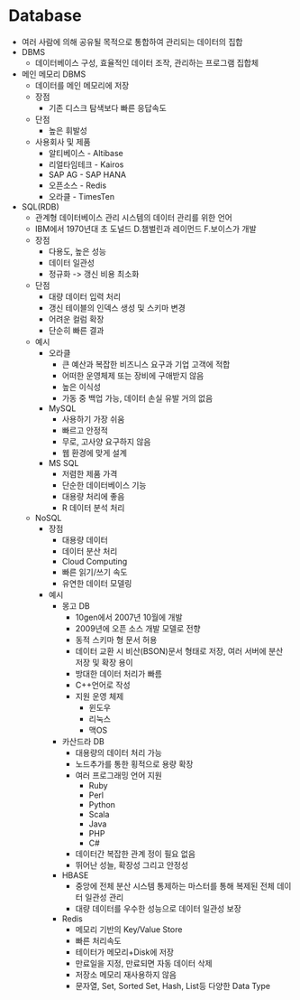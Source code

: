 # Database
* 여러 사람에 의해 공유될 목적으로 통합하여 관리되는 데이터의 집합
* DBMS
  * 데이터베이스 구성, 효율적인 데이터 조작, 관리하는 프로그램 집합체
* 메인 메모리 DBMS
  * 데이터를 메인 메모리에 저장
  * 장점
    * 기존 디스크 탐색보다 빠른 응답속도
  * 단점
    * 높은 휘발성
  * 사용회사 및 제품
    * 알티베이스 - Altibase
    * 리얼타임테크 - Kairos
    * SAP AG - SAP HANA
    * 오픈소스 - Redis
    * 오라클 - TimesTen
* SQL(RDB)
  * 관계형 데이터베이스 관리 시스템의 데이터 관리를 위한 언어
  * IBM에서 1970년대 초 도널드 D.챔벌린과 레이먼드 F.보이스가 개발
  * 장점
    * 다용도, 높은 성능
    * 데이터 일관성  
    * 정규화 -> 갱신 비용 최소화
  * 단점
    * 대량 데이터 입력 처리
    * 갱신 테이블의 인덱스 생성 및 스키마 변경
    * 어려운 컬럼 확장
    * 단순히 빠른 결과
  * 예시
    * 오라클
      * 큰 예산과 복잡한 비즈니스 요구과 기업 고객에 적합
      * 어떠한 운영체제 또는 장비에 구애받지 않음
      * 높은 이식성
      * 가동 중 백업 가능, 데이터 손실 유발 거의 없음
    * MySQL
      * 사용하기 가장 쉬움
      * 빠르고 안정적
      * 무로, 고사양 요구하지 않음
      * 웹 환경에 맞게 설계
    * MS SQL
      * 저렴한 제품 가격
      * 단순한 데이터베이스 기능
      * 대용량 처리에 좋음
      * R 데이터 분석 처리
  * NoSQL
    * 장점
      * 대용량 데이터
      * 데이터 분산 처리
      * Cloud Computing
      * 빠른 읽기/쓰기 속도
      * 유연한 데이터 모델링
    * 예시
      * 몽고 DB
        * 10gen에서 2007년 10월에 개발
        * 2009년에 오픈 소스 개발 모델로 전향
        * 동적 스키마 형 문서 허용
        * 데이터 교환 시 비산(BSON)문서 형태로 저장, 여러 서버에 분산 저장 및 확장 용이
        * 방대한 데이터 처리가 빠름
        * C++언어로 작성
        * 지원 운영 체제
          * 윈도우
          * 리눅스
          * 맥OS
      * 카산드라 DB
        * 대용량의 데이터 처리 가능
        * 노드추가를 통한 횡적으로 용량 확장
        * 여러 프로그래밍 언어 지원
          * Ruby
          * Perl
          * Python
          * Scala
          * Java
          * PHP
          * C#
        * 데이터간 복잡한 관계 정이 필요 없음
        * 뛰어난 성늘, 확장성 그리고 안정성
      * HBASE
        * 중앙에 전체 분산 시스템 통제하는 마스터를 통해 복제된 전체 데이터 일관성 관리
        * 대량 데이터를 우수한 성능으로 데이터 일관성 보장
      * Redis
        * 메모리 기반의 Key/Value Store
        * 빠른 처리속도
        * 테이터가 메모리+Disk에 저장
        * 만료일을 지정, 만료되면 자동 데이터 삭제
        * 저장소 메모리 재사용하지 않음
        * 문자열, Set, Sorted Set, Hash, List등 다양한 Data Type 
